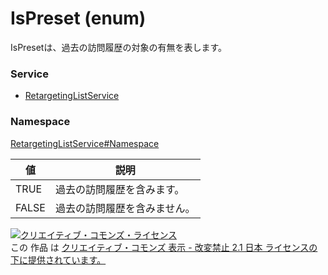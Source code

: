 # IsPreset (enum)
IsPresetは、過去の訪問履歴の対象の有無を表します。
### Service
+ [RetargetingListService](../../services/RetargetingListService.md)

### Namespace
[RetargetingListService#Namespace](../../services/RetargetingListService.md#namespace)

| 値 | 説明 |
|---|---|
| TRUE| 過去の訪問履歴を含みます。 |
| FALSE| 過去の訪問履歴を含みません。 |

<a rel="license" href="http://creativecommons.org/licenses/by-nd/2.1/jp/"><img alt="クリエイティブ・コモンズ・ライセンス" style="border-width:0" src="https://i.creativecommons.org/l/by-nd/2.1/jp/88x31.png" /></a><br />この 作品 は <a rel="license" href="http://creativecommons.org/licenses/by-nd/2.1/jp/">クリエイティブ・コモンズ 表示 - 改変禁止 2.1 日本 ライセンスの下に提供されています。</a>

